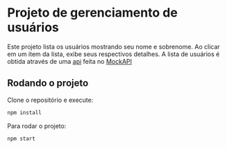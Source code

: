 # Projeto de gerenciamento de usuários

Este projeto lista os usuários mostrando seu nome e sobrenome. Ao clicar em um item da lista, exibe seus respectivos detalhes.
A lista de usuários é obtida através de uma [api](https://6414e8c38dade07073cb2a6a.mockapi.io/api/v1/users) feita no [MockAPI](https://mockapi.io/)

## Rodando o projeto

Clone o repositório e execute:

```bash
npm install
```

Para rodar o projeto:

```bash
npm start
```